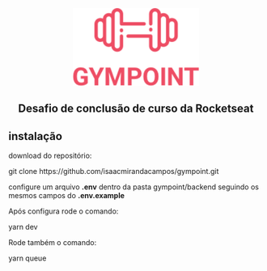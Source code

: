 <p align="center">
  <img src="https://github.com/isaacmirandacampos/gympoint/blob/master/.github/gympoint.png" width="250" >
</p>
<h2 align="center" >Desafio de conclusão de curso da Rocketseat</h2>


## instalação

<p>download do repositório: </p>
git clone https://github.com/isaacmirandacampos/gympoint.git

<p>configure um arquivo <strong>.env</strong> dentro da pasta gympoint/backend seguindo os mesmos campos do <strong>.env.example</strong></p>
<p>Após configura rode o comando: </p>
yarn dev
<p>Rode também o comando:</p>
yarn queue
